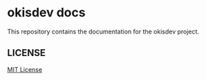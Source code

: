 # okisdev docs

This repository contains the documentation for the okisdev project.

## LICENSE

[MIT License](./LICENSE)
